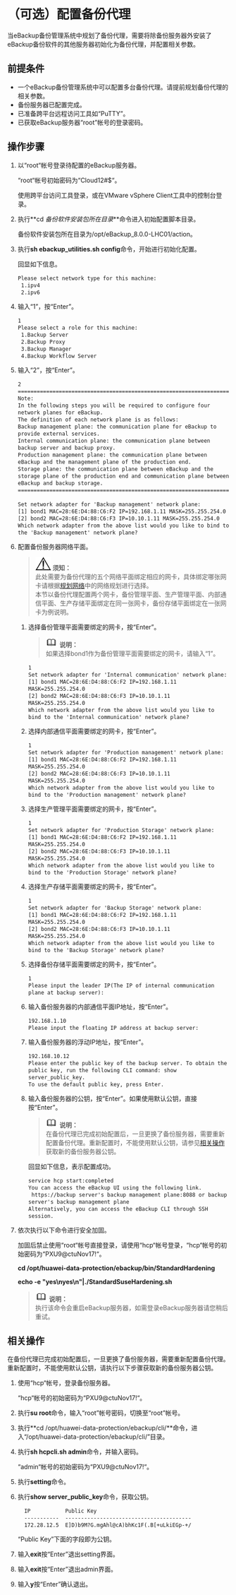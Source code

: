 # （可选）配置备份代理<a name="cbr_03_0063"></a>

当eBackup备份管理系统中规划了备份代理，需要将除备份服务器外安装了eBackup备份软件的其他服务器初始化为备份代理，并配置相关参数。

## 前提条件<a name="zh-cn_topic_0174676996_section140263320443"></a>

-   一个eBackup备份管理系统中可以配置多台备份代理。请提前规划备份代理的相关参数。
-   备份服务器已配置完成。
-   已准备跨平台远程访问工具如“PuTTY”。
-   已获取eBackup服务器“root”帐号的登录密码。

## 操作步骤<a name="zh-cn_topic_0174676996_section029331124810"></a>

1.  以“root“帐号登录待配置的eBackup服务器。

    “root“帐号初始密码为“Cloud12\#$“。

    使用跨平台访问工具登录，或在VMware vSphere Client工具中的控制台登录。

2.  执行**cd  _备份软件安装包所在目录_**命令进入初始配置脚本目录。

    备份软件安装包所在目录为/opt/eBackup\_8.0.0-LHC01/action。

3.  执行**sh ebackup\_utilities.sh config**命令，开始进行初始化配置。

    回显如下信息。

    ```
    Please select network type for this machine:
     1.ipv4
     2.ipv6
    ```

4.  输入“1”，按“Enter”。

    ```
    1
    Please select a role for this machine:
     1.Backup Server 
     2.Backup Proxy 
     3.Backup Manager 
     4.Backup Workflow Server 
    ```

5.  输入“2”，按“Enter”。

    ```
    2
    ===================================================================================================
    Note:
    In the following steps you will be required to configure four network planes for eBackup.
    The definition of each network plane is as follows:
    Backup management plane: the communication plane for eBackup to provide external services.
    Internal communication plane: the communication plane between backup server and backup proxy.
    Production management plane: the communication plane between eBackup and the management plane of the production end.
    Storage plane: the communication plane between eBackup and the storage plane of the production end and communication plane between eBackup and backup storage.
    ====================================================================================================
    
    Set network adapter for 'Backup management' network plane:
    [1] bond1 MAC=28:6E:D4:88:C6:F2 IP=192.168.1.11 MASK=255.255.254.0 
    [2] bond2 MAC=28:6E:D4:88:C6:F3 IP=10.10.1.11 MASK=255.255.254.0 
    Which network adapter from the above list would you like to bind to the 'Backup management' network plane?
    ```

6.  配置备份服务器网络平面。

    >![](public_sys-resources/icon-notice.gif) **须知：**   
    >此处需要为备份代理的五个网络平面绑定相应的网卡，具体绑定哪张网卡请根据[规划网络](zh-cn_topic_0217968445.md)中的网络规划进行选择。  
    >本节以备份代理配置两个网卡，备份管理平面、生产管理平面、内部通信平面、生产存储平面绑定在同一张网卡，备份存储平面绑定在一张网卡为例说明。  

    1.  选择备份管理平面需要绑定的网卡，按“Enter”。

        >![](public_sys-resources/icon-note.gif) **说明：**   
        >如果选择bond1作为备份管理平面需要绑定的网卡，请输入“1”。  

        ```
        1
        Set network adapter for 'Internal communication' network plane:
        [1] bond1 MAC=28:6E:D4:88:C6:F2 IP=192.168.1.11 MASK=255.255.254.0 
        [2] bond2 MAC=28:6E:D4:88:C6:F3 IP=10.10.1.11 MASK=255.255.254.0 
        Which network adapter from the above list would you like to bind to the 'Internal communication' network plane?
        ```

    2.  选择内部通信平面需要绑定的网卡，按“Enter”。

        ```
        1
        Set network adapter for 'Production management' network plane:
        [1] bond1 MAC=28:6E:D4:88:C6:F2 IP=192.168.1.11 MASK=255.255.254.0 
        [2] bond2 MAC=28:6E:D4:88:C6:F3 IP=10.10.1.11 MASK=255.255.254.0 
        Which network adapter from the above list would you like to bind to the 'Production management' network plane?
        ```

    3.  选择生产管理平面需要绑定的网卡，按“Enter”。

        ```
        1
        Set network adapter for 'Production Storage' network plane:
        [1] bond1 MAC=28:6E:D4:88:C6:F2 IP=192.168.1.11 MASK=255.255.254.0 
        [2] bond2 MAC=28:6E:D4:88:C6:F3 IP=10.10.1.11 MASK=255.255.254.0 
        Which network adapter from the above list would you like to bind to the 'Production Storage' network plane?    
        ```

    4.  选择生产存储平面需要绑定的网卡，按“Enter”。

        ```
        1
        Set network adapter for 'Backup Storage' network plane:
        [1] bond1 MAC=28:6E:D4:88:C6:F2 IP=192.168.1.11 MASK=255.255.254.0 
        [2] bond2 MAC=28:6E:D4:88:C6:F3 IP=10.10.1.11 MASK=255.255.254.0 
        Which network adapter from the above list would you like to bind to the 'Backup Storage' network plane?
        ```

    5.  选择备份存储平面需要绑定的网卡，按“Enter”。

        ```
        1
        Please input the leader IP(The IP of internal communication plane at backup server):
        ```

    6.  输入备份服务器的内部通信平面IP地址，按“Enter”。

        ```
        192.168.1.10
        Please input the floating IP address at backup server:
        ```

    7.  输入备份服务器的浮动IP地址，按“Enter”。

        ```
        192.168.10.12
        Please enter the public key of the backup server. To obtain the public key, run the following CLI command: show server_public_key.
        To use the default public key, press Enter.
        ```

    8.  输入备份服务器的公钥，按“Enter”。如果使用默认公钥，直接按“Enter”。

        >![](public_sys-resources/icon-note.gif) **说明：**   
        >在备份代理已完成初始配置后，一旦更换了备份服务器，需要重新配置备份代理。重新配置时，不能使用默认公钥，请参见[相关操作](#zh-cn_topic_0174676996_section12715427121514)获取新的备份服务器公钥。  

        回显如下信息，表示配置成功。

        ```
        service hcp start:completed
        You can access the eBackup UI using the following link.
         https://backup server's backup management plane:8088 or backup server's backup management plane
        Alternatively, you can access the eBackup CLI through SSH session.
        ```

7.  依次执行以下命令进行安全加固。

    加固后禁止使用“root“帐号直接登录，请使用“hcp“帐号登录，“hcp“帐号的初始密码为“PXU9@ctuNov17!“。

    **cd /opt/huawei-data-protection/ebackup/bin/StandardHardening**

    **echo -e "yes\\nyes\\n"|./StandardSuseHardening.sh**

    >![](public_sys-resources/icon-note.gif) **说明：**   
    >执行该命令会重启eBackup服务器，如需登录eBackup服务器请您稍后重试。  


## 相关操作<a name="zh-cn_topic_0174676996_section12715427121514"></a>

在备份代理已完成初始配置后，一旦更换了备份服务器，需要重新配置备份代理。重新配置时，不能使用默认公钥，请执行以下步骤获取新的备份服务器公钥。

1.  使用“hcp“帐号，登录备份服务器。

    “hcp“帐号的初始密码为“PXU9@ctuNov17!“。

2.  执行**su root**命令，输入“root”帐号密码，切换至“root”帐号。

1.  执行**cd /opt/huawei-data-protection/ebackup/cli/**命令，进入“/opt/huawei-data-protection/ebackup/cli/”目录。
2.  执行**sh hcpcli.sh admin**命令，并输入密码。

    “admin“帐号的初始密码为“PXU9@ctuNov17!“。

3.  执行**setting**命令。
4.  执行**show server\_public\_key**命令，获取公钥。

    ```
      IP           Public Key                                  
      -----------  ----------------------------------------    
      172.28.12.5  E]D)b9M?G.mgAhl@cA)bhKc1F(.B[+uLkiEGp-+/       
    ```

    “Public Key”下面的字段即为公钥。

5.  输入**exit**按“Enter”退出setting界面。
6.  输入**exit**按“Enter”退出admin界面。
7.  输入**y**按“Enter”确认退出。

